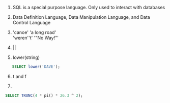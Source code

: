 1. SQL is a special purpose language. Only used to interact with databases

2. Data Definition Language, Data Manipulation Language, and Data Control Language

3. 'canoe'
   'a long road'  
   'weren''t'
   '"No Way!"'

4. ||

5. lower(string)
```sql
   SELECT lower('DAVE');
```

6. t and f

7.

```sql
SELECT TRUNC(4 * pi() * 26.3 ^ 2);
```
